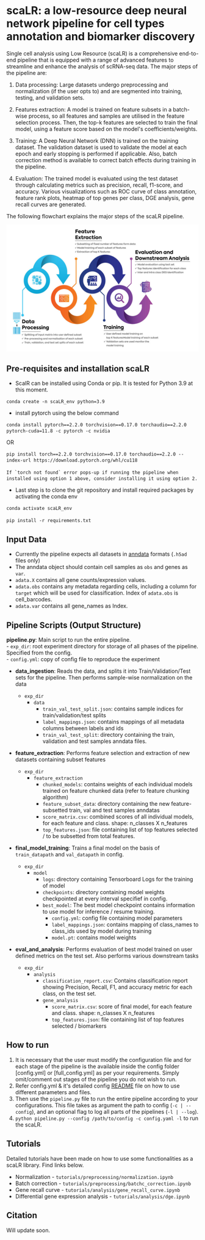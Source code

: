 # scaLR: a low-resource deep neural network pipeline for cell types annotation and biomarker discovery

Single cell analysis using Low Resource (scaLR) is a comprehensive end-to-end pipeline that is equipped with a range of advanced features to streamline and enhance the analysis of scRNA-seq data. The major steps of the pipeline are:

1. Data processing: Large datasets undergo preprocessing and normalization (if the user opts to) and are segmented into training, testing, and validation sets. 

2. Features extraction: A model is trained on feature subsets in a batch-wise process, so all features and samples are utilised in the feature selection process. Then, the top-k features are selected to train the final model, using a feature score based on the model's coefficients/weights.

3. Training: A Deep Neural Network (DNN) is trained on the training dataset. The validation dataset is used to validate the model at each epoch and early stopping is performed if applicable. Also, batch correction method is available to correct batch effects during training in the pipeline.

4. Evaluation: The trained model is evaluated using the test dataset through calculating metrics such as precision, recall, f1-score, and accuracy. Various visualizations such as ROC curve of class annotation, feature rank plots, heatmap of top genes per class, DGE analysis, gene recall curves are generated.

The following flowchart explains the major steps of the scaLR pipeline.

![image.jpg](Schematic-of-scPipeline.jpg)

## Pre-requisites and installation scaLR


- ScalR can be installed using Conda or pip. It is tested for Python 3.9 at this moment. 

```
conda create -n scaLR_env python=3.9

```

- install pytorch using the below command

```
conda install pytorch==2.2.0 torchvision==0.17.0 torchaudio==2.2.0 pytorch-cuda=11.8 -c pytorch -c nvidia

```

OR

```
pip install torch==2.2.0 torchvision==0.17.0 torchaudio==2.2.0 --index-url https://download.pytorch.org/whl/cu118

If `torch not found` error pops-up if running the pipeline when installed using option 1 above, consider installing it using option 2.
```


- Last step is to clone the git repository and install required packages by activating the conda env


```
conda activate scaLR_env

pip install -r requirements.txt

```

## Input Data
- Currently the pipeline expects all datasets in [anndata](https://anndata.readthedocs.io/en/latest/tutorials/notebooks/getting-started.html) formats (`.h5ad` files only)
- The anndata object should contain cell samples as `obs` and genes as `var`.
- `adata.X` contains all gene counts/expression values.
- `adata.obs` contains any metadata regarding cells, including a column for `target` which will be used for classification. Index of `adata.obs` is cell_barcodes.
- `adata.var` contains all gene_names as Index.


## Pipeline Scripts (Output Structure)
**pipeline.py**:
Main script to run the entire pipeline.  
    - `exp_dir`: root experiment directory for storage of all phases of the pipeline. Specified from the config.  
    - `config.yml`: copy of config file to reproduce the experiment

- **data_ingestion**:
Reads the data, and splits it into Train/Validation/Test sets for the pipeline. Then performs sample-wise normalization on the data
    - `exp_dir`
        - `data`
            - `train_val_test_split.json`: contains sample indices for train/validation/test splits
            - `label_mappings.json`: contains mappings of all metadata columns between labels and ids
            - `train_val_test_split`: directory containing the train, validation and test samples anndata files.

- **feature_extraction**:
Performs feature selection and extraction of new datasets containing subset features
    - `exp_dir`
        - `feature_extraction`
            - `chunked_models`: contains weights of each individual models trained on feature chunked data (refer to feature chunking algorithm)
            - `feature_subset_data`: directory containing the new feature-subsetted train, val and test samples anndatas
            - `score_matrix.csv`: combined scores of all individual models, for each feature and class. shape: n_classes X n_features
            - `top_features.json`: file containing list of top features selected / to be subsetted from total features.

- **final_model_training**:
Trains a final model on the basis of `train_datapath` and `val_datapath` in config.
    - `exp_dir`
        - `model`
            - `logs`: directory containing Tensorboard Logs for the training of model
            - `checkpoints`: directory containing model weights checkpointed at every interval specifief in config.
            - `best_model`: The best model checkpoint contains information to use model for inference / resume training.
                - `config.yml`: config file containing model parameters
                - `label_mappings.json`: contains mapping of class_names to class_ids used by model during training
                - `model.pt`: contains model weights

- **eval_and_analysis**:
Performs evaluation of best model trained on user defined metrics on the test set. Also performs various downstream tasks
   - `exp_dir`
        - `analysis`
            - `classification_report.csv`: Contains classification report showing Precision, Recall, F1, and accuracy metric for each class, on the test set.
            - `gene_analysis`
                - `score_matrix.csv`: score of final model, for each feature and class. shape: n_classes X n_features
                - `top_features.json`: file containing list of top features selected / biomarkers
            <!-- - `gene_recall_curves_{plot_type}.png`: Gene recall curve plots for `per_category` or `aggregated_across_all_categories` plot_type - whichever applicable or opted by user
            - `DEG_plot_{fixed_condition}_{factor_1}_vs_{factor_2}.png`: Volcano plot for DEG analysis
            - `DEG_plot_{fixed_condition}_{factor_1}_vs_{factor_2}.csv`: Differential expression values for each gene.
            - `roc_auc.png`: ROC-AUC curve plot.
            - `shap_heatmap`
                - `heatmap.png`: heatmap of all genes from each class wise genes.
                - `shap_analysis.csv`: class/label wise top genes.
                - `raw_gene_class_weights.csv`: original values mean of SHAP values per class/label. It contain negtive as well.
                - `genes_class_weights.csv`: abs values of genes per class/label. -->


## How to run

1. It is necessary that the user must modify the configuration file and for each stage of the pipeline is the available inside the config folder [config.yml] or [full_config.yml] as per your requirements. Simply omit/comment out stages of the pipeline you do not wish to run.
2. Refer config.yml & it's detailed config [README](config_README.md) file on how to use different parameters and files.
3. Then use the `pipeline.py` file to run the entire pipeline according to your configurations. This file takes as argument the path to config (`-c | --config`), and an optional flag to log all parts of the pipelines (`-l | --log`).
4. `python pipeline.py --config /path/to/config -c config.yaml -l` to run the scaLR. 


## Tutorials
Detailed tutorials have been made on how to use some functionalities as a scaLR library. Find links below.

- Normalization - `tutorials/preprocessing/normalization.ipynb`
- Batch correction - `tutorials/preprocessing/batchc_correction.ipynb`
- Gene recall curve - `tutorials/analysis/gene_recall_curve.ipynb`
- Differential gene expression analysis - `tutorials/analysis/dge.ipynb`


## Citation
Will update soon.